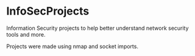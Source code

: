 # InfoSecProjects
Information Security projects to help better understand network security tools and more.

Projects were made using nmap and socket imports.
